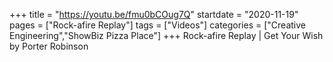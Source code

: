 +++
title = "https://youtu.be/fmu0bCOug7Q"
startdate = "2020-11-19"
pages = ["Rock-afire Replay"]
tags = ["Videos"]
categories = ["Creative Engineering","ShowBiz Pizza Place"]
+++
Rock-afire Replay | Get Your Wish by Porter Robinson
